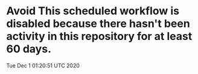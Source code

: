 # Avoid This scheduled workflow is disabled because there hasn't been activity in this repository for at least 60 days.
Tue Dec  1 01:20:51 UTC 2020
